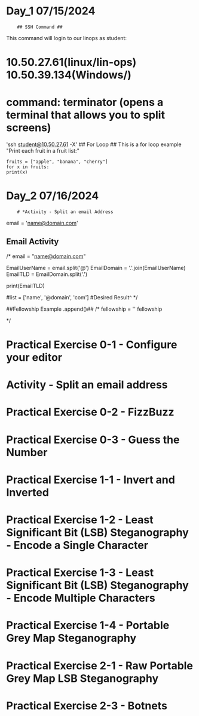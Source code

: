 # Day_1 07/15/2024 

        ## SSH Command ##
This command will login to our linops as student:
# 10.50.27.61(linux/lin-ops) 10.50.39.134(Windows/)
# command: terminator (opens a terminal that allows you to split screens)
'ssh student@10.50.27.61 -X'
        ## For Loop ##
 This is a for loop example
"Print each fruit in a fruit list:"
```
fruits = ["apple", "banana", "cherry"]
for x in fruits:
print(x)
```

# Day_2 07/16/2024 
        # *Activity - Split an email Address
email = 'name@domain.com'

## Email Activity ##
/*
email = "name@domain.com"

EmailUserName = email.split('@')
EmailDomain = '.'.join(EmailUserName)
EmailTLD = EmailDomain.split('.')

print(EmailTLD)

#list = ['name', '@domain', 'com']
#Desired Result^
*/

##Fellowship Example .append()##
/*
fellowship = ''
fellowship

*/
# Practical Exercise 0-1 - Configure your editor
# Activity - Split an email address
# Practical Exercise 0-2 - FizzBuzz
# Practical Exercise 0-3 - Guess the Number
# Practical Exercise 1-1 - Invert and Inverted
# Practical Exercise 1-2 - Least Significant Bit (LSB) Steganography - Encode a Single Character
# Practical Exercise 1-3 - Least Significant Bit (LSB) Steganography - Encode Multiple Characters
# Practical Exercise 1-4 - Portable Grey Map Steganography
# Practical Exercise 2-1 - Raw Portable Grey Map LSB Steganography
# Practical Exercise 2-3 - Botnets
